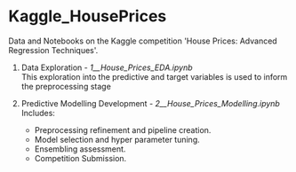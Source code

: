 # Kaggle_HousePrices
Data and Notebooks on the Kaggle competition 'House Prices: Advanced Regression Techniques'.

1. Data Exploration - *1__House_Prices_EDA.ipynb*  
    This exploration into the predictive and target variables is used to inform the preprocessing stage

2. Predictive Modelling Development - *2__House_Prices_Modelling.ipynb*
    Includes:   
    *   Preprocessing refinement and pipeline creation.  
    *   Model selection and hyper parameter tuning.  
    *   Ensembling assessment.  
    *   Competition Submission.  

